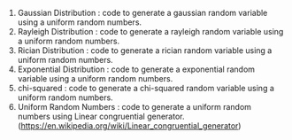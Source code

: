 1. Gaussian Distribution : code to generate a gaussian random variable using a uniform random numbers.
2. Rayleigh Distribution : code to generate a rayleigh random variable using a uniform random numbers.
3. Rician Distribution : code to generate a rician random variable using a uniform random numbers.
4. Exponential Distribution : code to generate a exponential random variable using a uniform random numbers.
5. chi-squared : code to generate a chi-squared random variable using a uniform random numbers.
6. Uniform Random Numbers : code to generate a uniform random numbers using Linear congruential generator. (https://en.wikipedia.org/wiki/Linear_congruential_generator)

